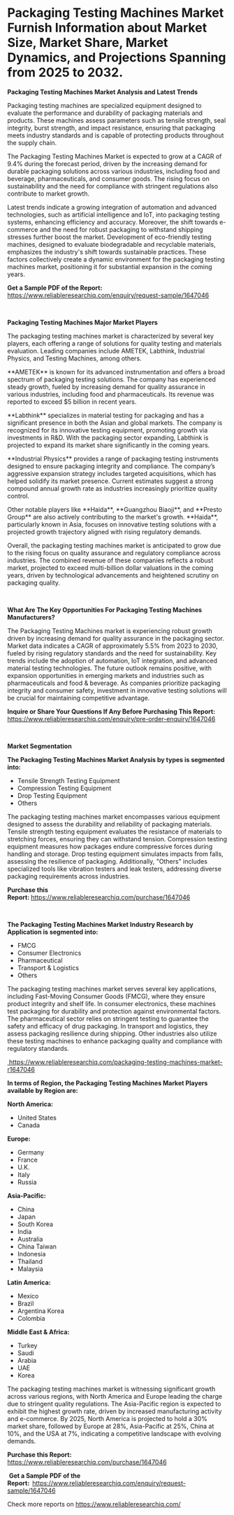 <p><h1>Packaging Testing Machines Market Furnish Information about Market Size, Market Share, Market Dynamics, and Projections Spanning from 2025 to 2032.</h1></p><p><strong>Packaging Testing Machines Market Analysis and Latest Trends</strong></p>
<p><p>Packaging testing machines are specialized equipment designed to evaluate the performance and durability of packaging materials and products. These machines assess parameters such as tensile strength, seal integrity, burst strength, and impact resistance, ensuring that packaging meets industry standards and is capable of protecting products throughout the supply chain.</p><p>The Packaging Testing Machines Market is expected to grow at a CAGR of 9.4% during the forecast period, driven by the increasing demand for durable packaging solutions across various industries, including food and beverage, pharmaceuticals, and consumer goods. The rising focus on sustainability and the need for compliance with stringent regulations also contribute to market growth. </p><p>Latest trends indicate a growing integration of automation and advanced technologies, such as artificial intelligence and IoT, into packaging testing systems, enhancing efficiency and accuracy. Moreover, the shift towards e-commerce and the need for robust packaging to withstand shipping stresses further boost the market. Development of eco-friendly testing machines, designed to evaluate biodegradable and recyclable materials, emphasizes the industry's shift towards sustainable practices. These factors collectively create a dynamic environment for the packaging testing machines market, positioning it for substantial expansion in the coming years.</p></p>
<p><strong>Get a Sample PDF of the Report:&nbsp;</strong> <a href="https://www.reliableresearchiq.com/enquiry/request-sample/1647046?utm_campaign=3066&utm_medium=2&utm_source=Github&utm_content=ia&utm_term=11042025&utm_id=packaging-testing-machines">https://www.reliableresearchiq.com/enquiry/request-sample/1647046</a></p>
<p>&nbsp;</p>
<p><strong>Packaging Testing Machines Major Market Players</strong></p>
<p><p>The packaging testing machines market is characterized by several key players, each offering a range of solutions for quality testing and materials evaluation. Leading companies include AMETEK, Labthink, Industrial Physics, and Testing Machines, among others.</p><p>**AMETEK** is known for its advanced instrumentation and offers a broad spectrum of packaging testing solutions. The company has experienced steady growth, fueled by increasing demand for quality assurance in various industries, including food and pharmaceuticals. Its revenue was reported to exceed $5 billion in recent years.</p><p>**Labthink** specializes in material testing for packaging and has a significant presence in both the Asian and global markets. The company is recognized for its innovative testing equipment, promoting growth via investments in R&D. With the packaging sector expanding, Labthink is projected to expand its market share significantly in the coming years.</p><p>**Industrial Physics** provides a range of packaging testing instruments designed to ensure packaging integrity and compliance. The company’s aggressive expansion strategy includes targeted acquisitions, which has helped solidify its market presence. Current estimates suggest a strong compound annual growth rate as industries increasingly prioritize quality control.</p><p>Other notable players like **Haida**, **Guangzhou Biaoji**, and **Presto Group** are also actively contributing to the market's growth. **Haida**, particularly known in Asia, focuses on innovative testing solutions with a projected growth trajectory aligned with rising regulatory demands.</p><p>Overall, the packaging testing machines market is anticipated to grow due to the rising focus on quality assurance and regulatory compliance across industries. The combined revenue of these companies reflects a robust market, projected to exceed multi-billion dollar valuations in the coming years, driven by technological advancements and heightened scrutiny on packaging quality.</p></p>
<p>&nbsp;</p>
<p><strong>What Are The Key Opportunities For Packaging Testing Machines Manufacturers?</strong></p>
<p><p>The Packaging Testing Machines market is experiencing robust growth driven by increasing demand for quality assurance in the packaging sector. Market data indicates a CAGR of approximately 5.5% from 2023 to 2030, fueled by rising regulatory standards and the need for sustainability. Key trends include the adoption of automation, IoT integration, and advanced material testing technologies. The future outlook remains positive, with expansion opportunities in emerging markets and industries such as pharmaceuticals and food & beverage. As companies prioritize packaging integrity and consumer safety, investment in innovative testing solutions will be crucial for maintaining competitive advantage.</p></p>
<p><strong>Inquire or Share Your Questions If Any Before Purchasing This Report:</strong> <a href="https://www.reliableresearchiq.com/enquiry/pre-order-enquiry/1647046?utm_campaign=3066&utm_medium=2&utm_source=Github&utm_content=ia&utm_term=11042025&utm_id=packaging-testing-machines">https://www.reliableresearchiq.com/enquiry/pre-order-enquiry/1647046</a></p>
<p>&nbsp;</p>
<p><strong>Market Segmentation</strong></p>
<p><strong>The Packaging Testing Machines Market Analysis by types is segmented into:</strong></p>
<p><ul><li>Tensile Strength Testing Equipment</li><li>Compression Testing Equipment</li><li>Drop Testing Equipment</li><li>Others</li></ul></p>
<p><p>The packaging testing machines market encompasses various equipment designed to assess the durability and reliability of packaging materials. Tensile strength testing equipment evaluates the resistance of materials to stretching forces, ensuring they can withstand tension. Compression testing equipment measures how packages endure compressive forces during handling and storage. Drop testing equipment simulates impacts from falls, assessing the resilience of packaging. Additionally, "Others" includes specialized tools like vibration testers and leak testers, addressing diverse packaging requirements across industries.</p></p>
<p><strong>Purchase this Report:&nbsp;</strong><a href="https://www.reliableresearchiq.com/purchase/1647046?utm_campaign=3066&utm_medium=2&utm_source=Github&utm_content=ia&utm_term=11042025&utm_id=packaging-testing-machines">https://www.reliableresearchiq.com/purchase/1647046</a></p>
<p>&nbsp;</p>
<p><strong>The Packaging Testing Machines Market Industry Research by Application is segmented into:</strong></p>
<p><ul><li>FMCG</li><li>Consumer Electronics</li><li>Pharmaceutical</li><li>Transport & Logistics</li><li>Others</li></ul></p>
<p><p>The packaging testing machines market serves several key applications, including Fast-Moving Consumer Goods (FMCG), where they ensure product integrity and shelf life. In consumer electronics, these machines test packaging for durability and protection against environmental factors. The pharmaceutical sector relies on stringent testing to guarantee the safety and efficacy of drug packaging. In transport and logistics, they assess packaging resilience during shipping. Other industries also utilize these testing machines to enhance packaging quality and compliance with regulatory standards.</p></p>
<p><a href="https://www.reliableresearchiq.com/packaging-testing-machines-market-r1647046?utm_campaign=3066&utm_medium=2&utm_source=Github&utm_content=ia&utm_term=11042025&utm_id=packaging-testing-machines">&nbsp;https://www.reliableresearchiq.com/packaging-testing-machines-market-r1647046</a></p>
<p><strong>In terms of Region, the Packaging Testing Machines Market Players available by Region are:</strong></p>
<p>
    <p> <strong> North America: </strong>
        <ul>
            <li>United States</li>
            <li>Canada</li>
        </ul>
        </p> 
    <p> <strong> Europe: </strong>
        <ul>
            <li>Germany</li>
            <li>France</li>
            <li>U.K.</li>
            <li>Italy</li>
            <li>Russia</li>
        </ul>
        </p> 
    <p> <strong> Asia-Pacific: </strong>
        <ul>
            <li>China</li>
            <li>Japan</li>
            <li>South Korea</li>
            <li>India</li>
            <li>Australia</li>
            <li>China Taiwan</li>
            <li>Indonesia</li>
            <li>Thailand</li>
            <li>Malaysia</li>
        </ul>
        </p> 
    <p> <strong> Latin America: </strong>
        <ul>
            <li>Mexico</li>
            <li>Brazil</li>
            <li>Argentina Korea</li>
            <li>Colombia</li>
        </ul>
        </p> 
    <p> <strong> Middle East & Africa: </strong>
        <ul>
            <li>Turkey</li>
            <li>Saudi</li>
            <li>Arabia</li>
            <li>UAE</li>
            <li>Korea</li>
        </ul>
    </p>
    </p>
<p><p>The packaging testing machines market is witnessing significant growth across various regions, with North America and Europe leading the charge due to stringent quality regulations. The Asia-Pacific region is expected to exhibit the highest growth rate, driven by increased manufacturing activity and e-commerce. By 2025, North America is projected to hold a 30% market share, followed by Europe at 28%, Asia-Pacific at 25%, China at 10%, and the USA at 7%, indicating a competitive landscape with evolving demands.</p></p>
<p><strong>Purchase this Report: </strong><a href="https://www.reliableresearchiq.com/purchase/1647046?utm_campaign=3066&utm_medium=2&utm_source=Github&utm_content=ia&utm_term=11042025&utm_id=packaging-testing-machines">https://www.reliableresearchiq.com/purchase/1647046</a></p>
<p>&nbsp;<strong>Get a Sample PDF of the Report:&nbsp;&nbsp;</strong><a href="https://www.reliableresearchiq.com/enquiry/request-sample/1647046?utm_campaign=3066&utm_medium=2&utm_source=Github&utm_content=ia&utm_term=11042025&utm_id=packaging-testing-machines">https://www.reliableresearchiq.com/enquiry/request-sample/1647046</a></p>
<p><strong></strong></p>
<p>Check more reports on <a href="https://www.reliableresearchiq.com/?utm_campaign=3066&utm_medium=2&utm_source=Github&utm_content=ia&utm_term=11042025&utm_id=packaging-testing-machines">https://www.reliableresearchiq.com/</a></p>
